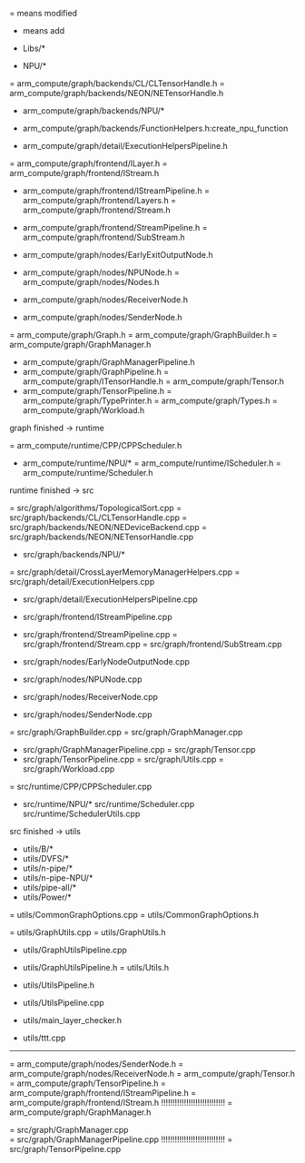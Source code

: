 = means modified
+ means add

+ Libs/*

+ NPU/*

= arm_compute/graph/backends/CL/CLTensorHandle.h
= arm_compute/graph/backends/NEON/NETensorHandle.h
+ arm_compute/graph/backends/NPU/*
+ arm_compute/graph/backends/FunctionHelpers.h:create_npu_function

+ arm_compute/graph/detail/ExecutionHelpersPipeline.h

= arm_compute/graph/frontend/ILayer.h
= arm_compute/graph/frontend/IStream.h
+ arm_compute/graph/frontend/IStreamPipeline.h
= arm_compute/graph/frontend/Layers.h
= arm_compute/graph/frontend/Stream.h
+ arm_compute/graph/frontend/StreamPipeline.h
= arm_compute/graph/frontend/SubStream.h

+ arm_compute/graph/nodes/EarlyExitOutputNode.h
+ arm_compute/graph/nodes/NPUNode.h
= arm_compute/graph/nodes/Nodes.h
+ arm_compute/graph/nodes/ReceiverNode.h
+ arm_compute/graph/nodes/SenderNode.h

= arm_compute/graph/Graph.h
= arm_compute/graph/GraphBuilder.h
= arm_compute/graph/GraphManager.h
+ arm_compute/graph/GraphManagerPipeline.h
+ arm_compute/graph/GraphPipeline.h
= arm_compute/graph/ITensorHandle.h
= arm_compute/graph/Tensor.h
+ arm_compute/graph/TensorPipeline.h
= arm_compute/graph/TypePrinter.h
= arm_compute/graph/Types.h
= arm_compute/graph/Workload.h

graph finished -> runtime

= arm_compute/runtime/CPP/CPPScheduler.h
+ arm_compute/runtime/NPU/*
= arm_compute/runtime/IScheduler.h
= arm_compute/runtime/Scheduler.h

runtime finished -> src

= src/graph/algorithms/TopologicalSort.cpp
= src/graph/backends/CL/CLTensorHandle.cpp
= src/graph/backends/NEON/NEDeviceBackend.cpp
= src/graph/backends/NEON/NETensorHandle.cpp

+ src/graph/backends/NPU/*

= src/graph/detail/CrossLayerMemoryManagerHelpers.cpp
= src/graph/detail/ExecutionHelpers.cpp
+ src/graph/detail/ExecutionHelpersPipeline.cpp

+ src/graph/frontend/IStreamPipeline.cpp
+ src/graph/frontend/StreamPipeline.cpp
= src/graph/frontend/Stream.cpp
= src/graph/frontend/SubStream.cpp

+ src/graph/nodes/EarlyNodeOutputNode.cpp
+ src/graph/nodes/NPUNode.cpp
+ src/graph/nodes/ReceiverNode.cpp
+ src/graph/nodes/SenderNode.cpp

= src/graph/GraphBuilder.cpp
= src/graph/GraphManager.cpp
+ src/graph/GraphManagerPipeline.cpp
= src/graph/Tensor.cpp
+ src/graph/TensorPipeline.cpp
= src/graph/Utils.cpp
= src/graph/Workload.cpp

= src/runtime/CPP/CPPScheduler.cpp

+ src/runtime/NPU/*
src/runtime/Scheduler.cpp
src/runtime/SchedulerUtils.cpp

src finished -> utils
+ utils/B/*
+ utils/DVFS/*
+ utils/n-pipe/*
+ utils/n-pipe-NPU/*
+ utils/pipe-all/*
+ utils/Power/*

= utils/CommonGraphOptions.cpp
= utils/CommonGraphOptions.h

= utils/GraphUtils.cpp
= utils/GraphUtils.h

+ utils/GraphUtilsPipeline.cpp
+ utils/GraphUtilsPipeline.h
= utils/Utils.h

+ utils/UtilsPipeline.h
+ utils/UtilsPipeline.cpp
+ utils/main_layer_checker.h
+ utils/ttt.cpp



****************************************************************************
= arm_compute/graph/nodes/SenderNode.h
= arm_compute/graph/nodes/ReceiverNode.h
= arm_compute/graph/Tensor.h
= arm_compute/graph/TensorPipeline.h
= arm_compute/graph/frontend/IStreamPipeline.h
= arm_compute/graph/frontend/IStream.h          !!!!!!!!!!!!!!!!!!!!!!!!!!!!
= arm_compute/graph/GraphManager.h

= src/graph/GraphManager.cpp              
= src/graph/GraphManagerPipeline.cpp            !!!!!!!!!!!!!!!!!!!!!!!!!!!!
= src/graph/TensorPipeline.cpp